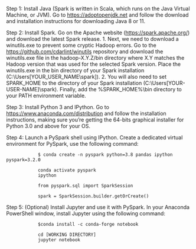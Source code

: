 Step 1: Install Java (Spark is written in Scala, which runs on the Java Virtual Machine, or JVM).
  Go to https://adoptopenjdk.net and follow the download and installation instructions for downloading Java 8 or 11.
  
Step 2: Install Spark.
  Go on the Apache website (https://spark.apache.org/) and download the latest Spark release.
    1. Next, we need to download a winutils.exe to prevent some cryptic Hadoop errors. Go to the https://github.com/cdarlint/winutils repository and download the            winutils.exe file in the hadoop-X.Y.Z/bin directory where X.Y matches the Hadoop version that was used for the selected Spark version. Place the winutils.exe 
      in the bin directory of your Spark installation (C:\Users\[YOUR_USER_NAME\spark]).
    2. You will also need to set SPARK_HOME to the directory of your Spark installation (C:\Users\[YOUR-USER-NAME]\spark). Finally, add the %SPARK_HOME%\bin directory to your PATH environment variable.
    
Step 3: Install Python 3 and IPython.
  Go to https://www.anaconda.com/distribution and follow the installation instructions, making sure you’re getting the 64-bits graphical installer for Python 3.0 and above for your OS.
  
Step 4: Launch a PySpark shell using IPython.
        Create a dedicated virtual environment for PySpark, use the following command:

                $ conda create -n pyspark python=3.8 pandas ipython pyspark=3.2.0

                conda activate pyspark
                ipython

                from pyspark.sql import SparkSession

                spark = SparkSession.builder.getOrCreate()

Step 5: (Optional) Install Jupyter and use it with PySpark.
          In your Anaconda PowerShell window, install Jupyter using the following command:

                $conda install -c conda-forge notebook

                cd [WORKING DIRECTORY]
                jupyter notebook
